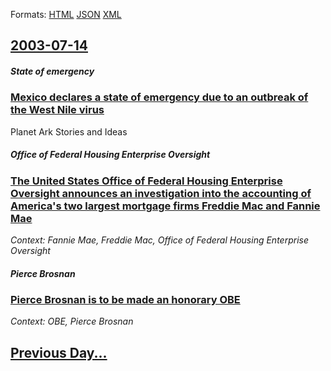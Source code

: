 
Formats: [HTML](2003/07/14/index.html)  [JSON](2003/07/14/index.json)  [XML](2003/07/14/index.xml)  

## [2003-07-14](/news/2003/07/14/index.md)

##### State of emergency
### [ Mexico declares a state of emergency due to an outbreak of the West Nile virus ](/news/2003/07/14/mexico-declares-a-state-of-emergency-due-to-an-outbreak-of-the-west-nile-virus.md)
Planet Ark Stories and Ideas

##### Office of Federal Housing Enterprise Oversight
### [ The United States Office of Federal Housing Enterprise Oversight announces an investigation into the accounting of America's two largest mortgage firms Freddie Mac and Fannie Mae ](/news/2003/07/14/the-united-states-office-of-federal-housing-enterprise-oversight-announces-an-investigation-into-the-accounting-of-america-s-two-largest-mo.md)
_Context: Fannie Mae, Freddie Mac, Office of Federal Housing Enterprise Oversight_

##### Pierce Brosnan
### [ Pierce Brosnan is to be made an honorary OBE ](/news/2003/07/14/pierce-brosnan-is-to-be-made-an-honorary-obe.md)
_Context: OBE, Pierce Brosnan_

## [Previous Day...](/news/2003/07/13/index.md)

